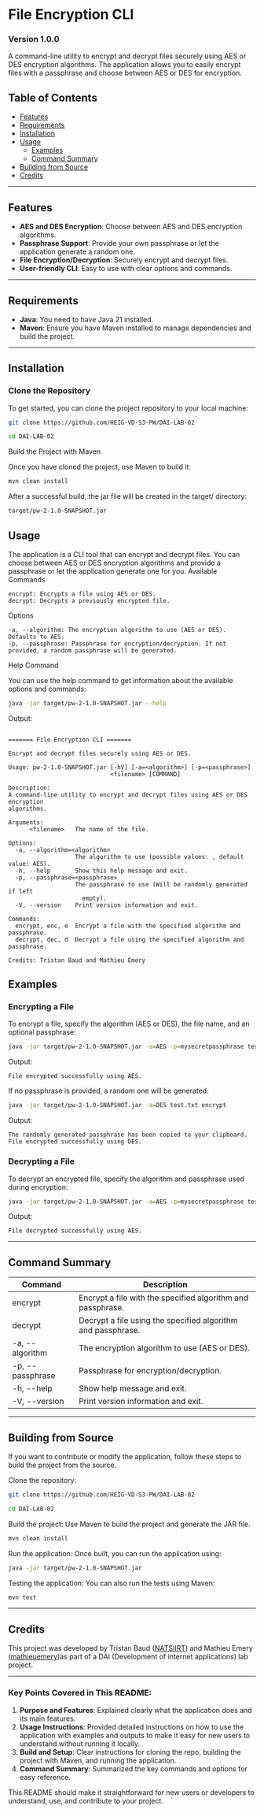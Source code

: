 # File Encryption CLI

### Version 1.0.0

A command-line utility to encrypt and decrypt files securely using AES or DES encryption algorithms. The application allows you to easily encrypt files with a passphrase and choose between AES or DES for encryption.

## Table of Contents
- [Features](#features)
- [Requirements](#requirements)
- [Installation](#installation)
- [Usage](#usage)
    - [Examples](#examples)
    - [Command Summary](#command-summary)
- [Building from Source](#building-from-source)
- [Credits](#credits)

---

## Features
- **AES and DES Encryption**: Choose between AES and DES encryption algorithms.
- **Passphrase Support**: Provide your own passphrase or let the application generate a random one.
- **File Encryption/Decryption**: Securely encrypt and decrypt files.
- **User-friendly CLI**: Easy to use with clear options and commands.

---

## Requirements
- **Java**: You need to have Java 21 installed.
- **Maven**: Ensure you have Maven installed to manage dependencies and build the project.

---

## Installation

### Clone the Repository

To get started, you can clone the project repository to your local machine:

```bash
git clone https://github.com/HEIG-VD-S3-PW/DAI-LAB-02

cd DAI-LAB-02
```

Build the Project with Maven

Once you have cloned the project, use Maven to build it:

```bash
mvn clean install
```

After a successful build, the jar file will be created in the target/ directory:

```bash
target/pw-2-1.0-SNAPSHOT.jar
```

## Usage

The application is a CLI tool that can encrypt and decrypt files. You can choose between AES or DES encryption algorithms and provide a passphrase or let the application generate one for you.
Available Commands

    encrypt: Encrypts a file using AES or DES.
    decrypt: Decrypts a previously encrypted file.

Options

    -a, --algorithm: The encryption algorithm to use (AES or DES). Defaults to AES.
    -p, --passphrase: Passphrase for encryption/decryption. If not provided, a random passphrase will be generated.

Help Command

You can use the help command to get information about the available options and commands:

```bash
java -jar target/pw-2-1.0-SNAPSHOT.jar --help
```

Output:

```vbnet

======= File Encryption CLI =======

Encrypt and decrypt files securely using AES or DES.

Usage: pw-2-1.0-SNAPSHOT.jar [-hV] [-a=<algorithm>] [-p=<passphrase>]
                             <filename> [COMMAND]

Description:
A command-line utility to encrypt and decrypt files using AES or DES encryption
algorithms.

Arguments:
      <filename>   The name of the file.

Options:
  -a, --algorithm=<algorithm>
                   The algorithm to use (possible values: , default value: AES).
  -h, --help       Show this help message and exit.
  -p, --passphrase=<passphrase>
                   The passphrase to use (Will be randomly generated if left
                     empty).
  -V, --version    Print version information and exit.

Commands:
  encrypt, enc, e  Encrypt a file with the specified algorithm and passphrase.
  decrypt, dec, d  Decrypt a file using the specified algorithm and passphrase.

Credits: Tristan Baud and Mathieu Emery

```

## Examples
### Encrypting a File

To encrypt a file, specify the algorithm (AES or DES), the file name, and an optional passphrase:

```bash
java -jar target/pw-2-1.0-SNAPSHOT.jar -a=AES -p=mysecretpassphrase test.txt encrypt
```

Output:

```arduino
File encrypted successfully using AES.
```

If no passphrase is provided, a random one will be generated:

```bash
java -jar target/pw-2-1.0-SNAPSHOT.jar -a=DES test.txt encrypt
```

Output:

```arduino
The randomly generated passphrase has been copied to your clipboard.
File encrypted successfully using DES.
```

### Decrypting a File

To decrypt an encrypted file, specify the algorithm and passphrase used during encryption:

```bash
java -jar target/pw-2-1.0-SNAPSHOT.jar -a=AES -p=mysecretpassphrase test.txt.encrypted decrypt
```

Output:

```arduino
File decrypted successfully using AES.
```

---

## Command Summary
| Command          | 	Description                                                  |
|------------------|---------------------------------------------------------------|
| encrypt          | 	Encrypt a file with the specified algorithm and passphrase.  |
| decrypt          | 	Decrypt a file using the specified algorithm and passphrase. |
| -a, --algorithm  | 	The encryption algorithm to use (AES or DES).                |
| -p, --passphrase | 	Passphrase for encryption/decryption.                        |
| -h, --help       | 	Show help message and exit.                                  |
| -V, --version    | 	Print version information and exit.                          |

---

## Building from Source

If you want to contribute or modify the application, follow these steps to build the project from the source.

Clone the repository:

```bash
git clone https://github.com/HEIG-VD-S3-PW/DAI-LAB-02

cd DAI-LAB-02
```

Build the project: Use Maven to build the project and generate the JAR file.

```bash
mvn clean install
```

Run the application: Once built, you can run the application using:

```bash
java -jar target/pw-2-1.0-SNAPSHOT.jar
```

Testing the application: You can also run the tests using Maven:

```bash
mvn test
```

---

## Credits

This project was developed by Tristan Baud ([NATSIIRT](https://github.com/NATSIIRT)) and Mathieu Emery ([mathieuemery](https://github.com/mathieuemery))as part of a DAI (Development of internet applications) lab project.


---

### Key Points Covered in This README:

1. **Purpose and Features**: Explained clearly what the application does and its main features.
2. **Usage Instructions**: Provided detailed instructions on how to use the application with examples and outputs to make it easy for new users to understand without running it locally.
3. **Build and Setup**: Clear instructions for cloning the repo, building the project with Maven, and running the application.
4. **Command Summary**: Summarized the key commands and options for easy reference.

This README should make it straightforward for new users or developers to understand, use, and contribute to your project.

